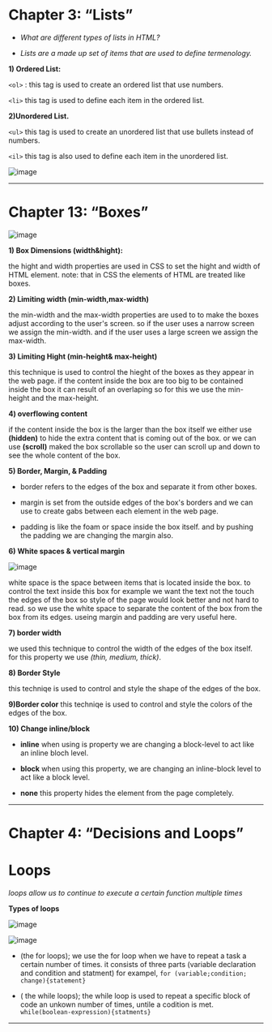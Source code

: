 # Chapter 3: “Lists”

* *What are different types of lists in HTML?*

* *Lists are a made up set of items that are used to define termenology.*

**1) Ordered List:**

`<ol>` : this tag is used to create an ordered list that use numbers.

`<li>` this tag is used to define each item in the ordered list.

**2)Unordered List.**

`<ul>` this tag is used to create an unordered list that use bullets instead of numbers.

`<il>` this tag is also used to define each item in the unordered list.


![image](https://cdn.clickworker.com/wp-content/uploads/2015/03/Bildschirmfoto-2015-03-23-um-15.51.48.png)

* ** 
# Chapter 13: “Boxes”
![image](https://user.oc-static.com/upload/2018/05/17/15265909024573_p1c5-1.png)

**1) Box Dimensions (width&hight):**

the hight and width properties are used in CSS to set the hight and width of HTML element. note: that in CSS the elements of HTML are treated like boxes. 


  **2) Limiting width (min-width,max-width)**

  the min-width and the max-width properties are used to to make the boxes adjust according to the user's screen. so if the user uses a narrow screen we assign the min-width. and if the user uses a large screen we assign the max-width.

  **3) Limiting Hight (min-height& max-height)**

  this technique is used to control the hieght of the boxes as they appear in the web page. if the content inside the box are too big to be contained inside the box it can result of an overlaping so for this we use the min-height and the max-height.

  **4) overflowing content**


if the content inside the box is the larger than the box itself we either use **(hidden)** to hide the extra content that is coming out of the box. or we can use **(scroll)** maked the box scrollable so the user can scroll up and down to see the whole content of the box.

**5) Border, Margin, & Padding**

* border refers to the edges of the box and separate it from other boxes.

* margin is set from the outside edges of the box's borders and we can use to create gabs between each element in the web page.

* padding is like the foam or space inside the box itself. and by pushing the padding we are changing the margin also. 

**6) White spaces & vertical margin**

![image](https://i.stack.imgur.com/e2bvx.png)

white space is the space between items that is located inside the box. to control the text inside this box for example we want the text not the touch the edges of the box so style of the page would look better and not hard to read. so we use the white space to separate the content of the box from the box from its edges. useing margin and padding are very useful here.

**7) border width**

we used this technique to control the width of the edges of the box itself. for this property we use *(thin, medium, thick)*.

**8) Border Style**

 this techniqe is used to control and style the shape of the edges of the box.

 **9)Border color**
this techniqe is used to control and style the colors of the edges of the box.

**10) Change inline/block**

* **inline** when using is property we are changing a block-level to act like an inline bloch level. 

* **block** when using this property, we are changing an inline-block level to act like a block level. 

* **none** this property hides the element from the page completely. 

* **
# Chapter 4: “Decisions and Loops”

# Loops
*loops allow us to continue to execute a certain function multiple times*

**Types of loops**

![image](https://media.geeksforgeeks.org/wp-content/uploads/20191108131134/For-Loop.jpg)

![image](https://media.geeksforgeeks.org/wp-content/uploads/20191118164726/While-Loop-GeeksforGeeks.jpg)


* (the for loops); we use the for loop when we have to repeat a task a certain number of times. it consists of three parts (variable declaration and condition and statment) for exampel, ```for (variable;condition; change){statement}``` 

* ( the while loops); the while loop is used to repeat a specific block of code an unkown number of times, untile a codition is met.  ```while(boolean-expression){statments}```
* **

